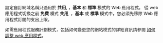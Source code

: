 設定自訂網域名稱只適用於 **共用**, ，**基本** 和 **標準** 模式的 Web 應用程式。 從 web 應用程式切換之前 **免費** 模式 **共用**, ，**基本** 或 **標準** 模式中，您必須先移除 Web 應用程式訂閱的支出上限。 

如需應用程式服務計劃模式，包括如何變更您的網站模式的詳細資訊請參閱 [如何調整 web 應用程式](../article/app-service-web/web-sites-scale.md)。

